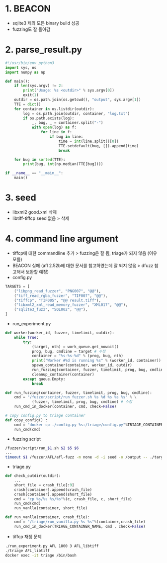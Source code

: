 # 1. BEACON
- sqlite3 제외 모든 binary build 성공
- fuzzing도 잘 돌아감

# 2. parse_result.py
``` python
#!/usr/bin/env python3
import sys, os
import numpy as np

def main():
    if len(sys.argv) != 2:
        print("Usage: %s <outdir>" % sys.argv[0])
        exit(1)
    outdir = os.path.join(os.getcwd(), "output", sys.argv[1])
    TTE = dict()
    for container in os.listdir(outdir):
        log = os.path.join(outdir, container, "log.txt")
        if os.path.exists(log):
            _, bug, _ = container.split("-")
            with open(log) as f:
                for line in f:
                    if bug in line:
                        time = int(line.split()[0])
                        TTE.setdefault(bug, []).append(time)
                        break

    for bug in sorted(TTE):
        print(bug, int(np.median(TTE[bug])))

if __name__ == "__main__":
    main()
```
# 3. seed
- libxml2 good.xml 삭제
- libtiff-tiffcp seed 없음 > 삭제


# 4. command line argument
- tiffcp에 대한 commandline 추가 > fuzzing은 잘 됨, triage가 되지 않음 (이유 모름)
- BEACON 실패 (afl 2.52b에 대한 문서를 참고하였는데 잘 되지 않음 > dfuzz 참고해서 보완할 예정)
- config.py
``` python
TARGETS = [
    ("libpng_read_fuzzer", "PNG007", "@@"),
    ("tiff_read_rgba_fuzzer", "TIF007", "@@"),
    ("tiffcp", "TIF005", "@@ result.tiff"),
    ("libxml2_xml_read_memory_fuzzer", "XML017", "@@"),
    ("sqlite3_fuzz", "SQL002", "@@"),
]
```
- run_experiment.py
``` python
def worker(worker_id, fuzzer, timelimit, outdir):
    while True:
        try:
            (target, nth) = work_queue.get_nowait()
            prog, bug, cmdline = target # 수정
            container = "%s-%s-%d" % (prog, bug, nth)
            print("Worker #%d is running %s" % (worker_id, container))
            spawn_container(container, worker_id, outdir)
            run_fuzzing(container, fuzzer, timelimit, prog, bug, cmdline) # 수정
            cleanup_container(container)
        except queue.Empty:
            break

def run_fuzzing(container, fuzzer, timelimit, prog, bug, cmdline):
    cmd = "/fuzzer/script/run_fuzzer.sh %s %d %s %s %s" % \
            (fuzzer, timelimit, prog, bug, cmdline) # 수정
    run_cmd_in_docker(container, cmd, check=False)

# copy config.py to triage container
def copy_config() :
    cmd = "docker cp ./config.py %s:/triage/config.py"%TRIAGE_CONTAINER_NAME
    run_cmd(cmd)

```
- fuzzing script
``` sh
/fuzzer/script/run_$1.sh $2 $5 $6
...
timeout $1 /fuzzer/AFL/afl-fuzz -m none -d -i seed -o /output -- ./target $2 $3
```
- triage.py
``` python
def check_outdir(outdir):
    ...
    short_file = crash_file[:9]
    crash[container].append(crash_file)
    crash[container].append(short_file)
    cmd = "cp %s/%s %s/%s"%(c, crash_file, c, short_file)
    run_cmd(cmd)
    run_vanlla(container, short_file)

def run_vanlla(container, crash_file):
    cmd = "/triage/run_vanilla.py %s %s"%(container,crash_file)
    run_cmd_in_docker(TRIAGE_CONTAINER_NAME, cmd , check=False)
```
- tiffcp 재생 문제
``` sh
./run_experiment.py AFL 1800 3 AFL_libtiff
./triage AFL_libtiff
docker exec -it triage /bin/bash
```